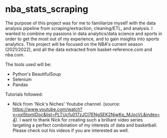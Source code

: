 # nba_stats_scraping

The purpose of this project was for me to familiarize myself with the data analysis pipeline from scraping/extraction, cleaning/ETL, and analysis. 
I wanted to combine my passions in data analytics/data science and sports in order to get the most out of my experience, and to gain insights into sports analytics.
This project will be focused on the NBA's current season (2021/2022), and all the data extracted from basket-reference.com and nba.com.

The tools used will be:
- Python's BeautifulSoup 
- Selenium
- Pandas

Tutorials followed:
- Nick from 'Nick's Niches' Youtube channel. (source: https://www.youtube.com/watch?v=xxI5tomlDoc&list=PLTUcfu017zJCI7ENgSEK2NjwKp_MJocVL&index=4). I want to thank Nick for creating such a brilliant video series targeting a perfect combination of my interests of data and basketball. Please check out his videos if you are interested as well.
